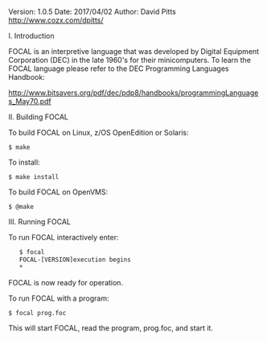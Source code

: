 Version: 1.0.5
Date: 2017/04/02
Author: David Pitts <http://www.cozx.com/dpitts/>

I. Introduction

FOCAL is an interpretive language that was developed by Digital Equipment 
Corporation (DEC) in the late 1960's for their minicomputers. To learn the 
FOCAL language please refer to the DEC Programming Languages Handbook:

<http://www.bitsavers.org/pdf/dec/pdp8/handbooks/programmingLanguages_May70.pdf>


II. Building FOCAL

To build FOCAL on Linux, z/OS OpenEdition or Solaris:

   `$ make`

To install:

   `$ make install`


To build FOCAL on OpenVMS:

   `$ @make`


III. Running FOCAL

To run FOCAL interactively enter:

```bash
   $ focal
   FOCAL-[VERSION]execution begins
   *
```

FOCAL is now ready for operation.

To run FOCAL with a program:

   `$ focal prog.foc`

This will start FOCAL, read the program, prog.foc, and start it.
